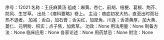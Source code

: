 序号：12021
名称：王氏麻黄汤
组成：麻黄、杏仁、前胡、桔梗、葛根、荆芥、防风、生甘草。
出处：《瘄科要略》卷上。
主治：瘄症初发大热，直至出时而壮热不退者。
加减：舌白，加石膏；舌尖红，加犀角、川连；舌苔黄厚，加大黄、蒌仁、元明粉、枳实；点子焦，加紫草。
功效：None
用法用量：None
制备方法：None
临床应用：None
各家论述：None
用药禁忌：None
附注：None
